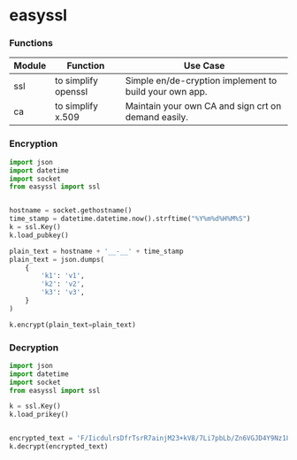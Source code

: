# easyssl


### Functions
| Module | Function            | Use Case                                               |
|--------|---------------------|--------------------------------------------------------|
| ssl    | to simplify openssl | Simple en/de-cryption implement to build your own app. |
| ca     | to simplify x.509   | Maintain your own CA and sign crt on demand easily.    |



### Encryption
```python
import json
import datetime
import socket
from easyssl import ssl


hostname = socket.gethostname()
time_stamp = datetime.datetime.now().strftime("%Y%m%d%H%M%S")
k = ssl.Key()
k.load_pubkey()

plain_text = hostname + '__-__' + time_stamp
plain_text = json.dumps(
    {
        'k1': 'v1',
        'k2': 'v2',
        'k3': 'v3',
    }
)

k.encrypt(plain_text=plain_text)

```
### Decryption

```python
import json
import datetime
import socket
from easyssl import ssl

k = ssl.Key()
k.load_prikey()


encrypted_text = 'F/IicdulrsDfrTsrR7ainjM23+kV8/7Li7pbLb/Zn6VGJD4Y9Nz18f4rb7WCW7di1TIzr+qTpY8nAI4DbphCC3FfGrIYgoBY0pCuzOng79R/Rrpgm4VIHbiGdssP7W1ihsksgd4ttcG9KR7GfJeeGaOlK5w1vl/9inveuUB8hQA4bhmrpEK/+HmYxXPtVadW3ZqRNf8wyGJwED63d1U7N7iO6Q5Rph2t1hmVKKRZ9uTeeAno1oo2a2N6xQ1IiwUkqsjggYkiLbCjm28/lony/2QtqvSdEzOmHzlTFeamcZqN5zxrkh2ozq07kJo6xibpN0EMSSgBZUaTLG2WtGbvoA=='
k.decrypt(encrypted_text)

```

